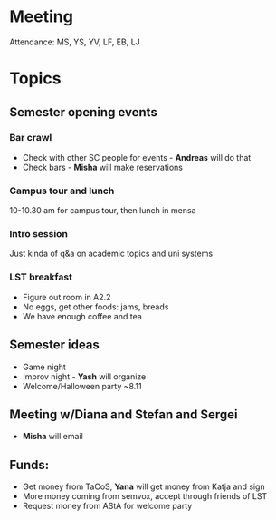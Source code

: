 # Meeting 
Attendance: MS, YS, YV, LF, EB, LJ

# Topics

## Semester opening events
### Bar crawl
- Check with other SC people for events - __Andreas__ will do that
- Check bars - __Misha__ will make reservations
### Campus tour and lunch
10-10.30 am for campus tour, then lunch in mensa
### Intro session
Just kinda of q&a on academic topics and uni systems
### LST breakfast
- Figure out room in A2.2
- No eggs, get other foods: jams, breads
- We have enough coffee and tea

## Semester ideas
- Game night
- Improv night - __Yash__ will organize
- Welcome/Halloween party ~8.11

## Meeting w/Diana and Stefan and Sergei
- __Misha__ will email

## Funds:
- Get money from TaCoS, __Yana__ will get money from Katja and sign
- More money coming from semvox, accept through friends of LST
- Request money from AStA for welcome party